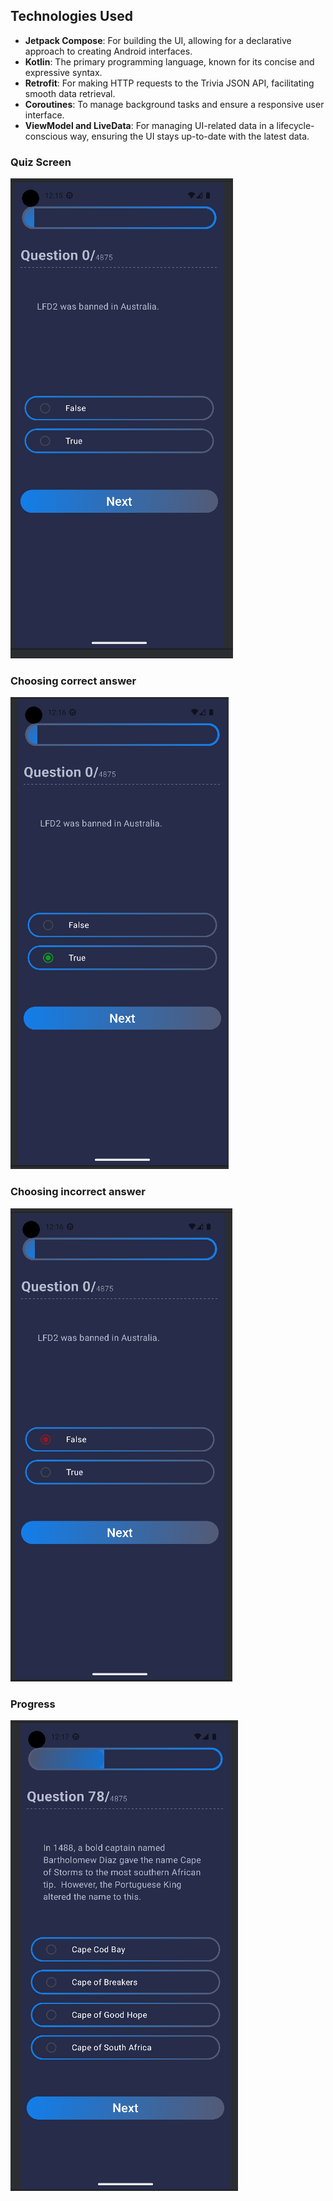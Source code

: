 ## Technologies Used

- **Jetpack Compose**: For building the UI, allowing for a declarative approach to creating Android interfaces.
- **Kotlin**: The primary programming language, known for its concise and expressive syntax.
- **Retrofit**: For making HTTP requests to the Trivia JSON API, facilitating smooth data retrieval.
- **Coroutines**: To manage background tasks and ensure a responsive user interface.
- **ViewModel and LiveData**: For managing UI-related data in a lifecycle-conscious way, ensuring the UI stays up-to-date with the latest data.

### Quiz Screen
![Quiz Screen](app/src/main/res/drawable/mainscreen.png)

### Choosing correct answer
![Correct](app/src/main/res/drawable/goodanswer.png)

### Choosing incorrect answer
![Incorrect](app/src/main/res/drawable/badanswer.png)

### Progress
![Incorrect](app/src/main/res/drawable/progress.png)



